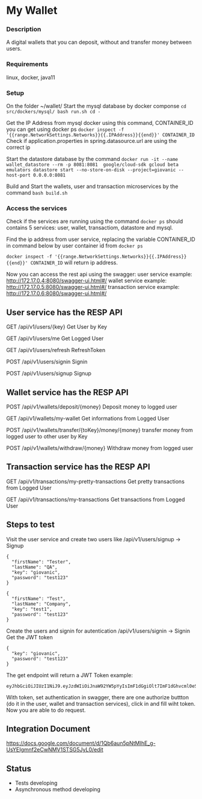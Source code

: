 # My Wallet
### Description
A digital wallets that you can deposit, without and transfer money between users.


### Requirements
linux, docker, java11 
 
### Setup
On the folder ~/wallet/
Start the mysql database by docker componse 
``
cd src/dockers/mysql/
bash run.sh
cd -
``

Get the IP Address from mysql docker using this command, CONTAINER_ID you can get using docker ps
``
docker inspect -f '{{range.NetworkSettings.Networks}}{{.IPAddress}}{{end}}' CONTAINER_ID
``
Check if application.properties in spring.datasource.url are using the correct ip

Start the datastore database by the command
``
docker run -it --name wallet_datastore --rm -p 8081:8081  google/cloud-sdk gcloud beta emulators datastore start --no-store-on-disk --project=giovanic --host-port 0.0.0.0:8081
``

Build and Start the wallets, user and transaction microservices by the command
``
bash build.sh
``

### Access the services
Check if the services are running using the command 
``docker ps``
should contains 5 services: user, wallet, transactiom, datastore and mysql.

Find the ip address from user service, replacing the variable CONTAINER_ID in command below by user container id from 
``docker ps
``

``
docker inspect -f '{{range.NetworkSettings.Networks}}{{.IPAddress}}{{end}}' CONTAINER_ID
``
will return ip address.

Now you can access the rest api using the swagger: 
user service example:
http://172.17.0.4:8080/swagger-ui.html#/
wallet service example:
http://172.17.0.5:8080/swagger-ui.html#/
transaction service example:
http://172.17.0.6:8080/swagger-ui.html#/


## User service has the RESP API
GET
/api/v1/users/{key}
Get User by Key

GET
/api/v1/users/me
Get Logged User

GET
/api/v1/users/refresh
RefreshToken

POST
/api/v1/users/signin
Signin

POST
/api/v1/users/signup
Signup

## Wallet service has the RESP API
POST
/api/v1/wallets/deposit/{money}
Deposit money to logged user

GET
/api/v1/wallets/my-wallet
Get informations from Logged User

POST
/api/v1/wallets/transfer/{toKey}/money/{money}
transfer money from logged user to other user by Key

POST
/api/v1/wallets/withdraw/{money}
Withdraw money from logged user

## Transaction service has the RESP API
GET
/api/v1/transactions/my-pretty-transactions
Get pretty transactions from Logged User

GET
/api/v1/transactions/my-transactions
Get transactions from Logged User

## Steps to test

Visit the user service and create two users like
/api/v1/users/signup -> Signup
```
{
  "firstName": "Tester",
  "lastName": "QA",
  "key": "giovanic",
  "password": "test123"
}
```
```
{
  "firstName": "Test",
  "lastName": "Company",
  "key": "test1",
  "password": "test123"
}
```

Create the users and signin for autentication
/api/v1/users/signin -> Signin
Get the JWT token 
```
{
  "key": "giovanic",
  "password": "test123"
}
```

The get endpoint will return a JWT Token
example:
```
eyJhbGciOiJIUzI1NiJ9.eyJzdWIiOiJnaW92YW5pYyIsImF1dGgiOlt7ImF1dGhvcml0eSI6IlJPTEVfQ0xJRU5UIn1dLCJpYXQiOjE2NDY2NzIwNDEsImV4cCI6MTY0NjY3NTY0MX0.wuLV9nCGIH5RET1UF9_ae_BCAVYPn_JfiMuxVl9wI_c
```
With token, set authentication in swagger, there are one authorize buttton (do it in the user, wallet and transaction services), click in and fill wiht token.
Now you are able to do request. 


## Integration Document
https://docs.google.com/document/d/1Qb6aun5pNtMIhE_g-UsYEIgmnf2eCwNMV1STSG5JyL0/edit




## Status
- Tests developing
- Asynchronous method developing